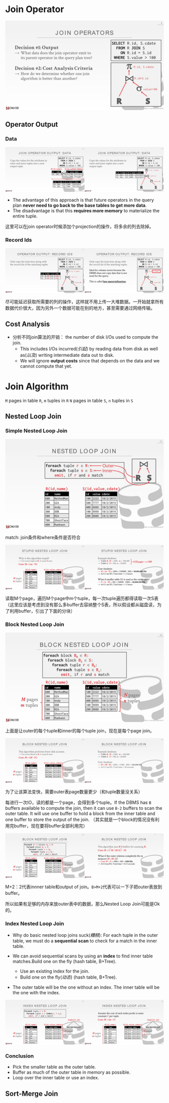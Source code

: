 # Join Operator

![](CMU445-11-Joins-Algorithms/11-joins_4.JPG)

## Operator Output

### Data

![](CMU445-11-Joins-Algorithms/20220615072947.png)

- The advantage of this approach is that future operators in the query plan **never need to go back to the base tables to get more data**. 
- The disadvantage is that this **requires more memory** to materialize the entire tuple.

这里可以在join operator时候添加个projection的操作，将多余的列去除掉。

### Record Ids

![](CMU445-11-Joins-Algorithms/20220615074220.png)

尽可能延迟获取所需要的列的操作，这样就不用上传一大堆数据。一开始就拿所有数据代价很大，因为另外一个数据可能在别的地方，甚至需要通过网络传输。

## Cost Analysis

- 分析不同join算法的开销： the number of disk I/Os used to compute the join. 
  - This includes I/Os incurred(*引起*) by reading data from disk as well as(*以及*) writing intermediate data out to disk.
  - We will ignore **output costs** since that depends on  the data and we cannot compute that yet.

# Join Algorithm

`M` pages in table `R`, `m` tuples in `R`
`N` pages in table `S`, `n` tuples in `S`

## Nested Loop Join

### Simple Nested Loop Join

![](CMU445-11-Joins-Algorithms/11-joins_15.JPG)

match: join条件和where条件是否符合

![](CMU445-11-Joins-Algorithms/20220615090143.png)

读取M个page，遍历M个page中m个tuple，每一次tuple遍历都得读取一次S表（这里应该是考虑到没有那么多buffer去容纳整个S表，所以假设都从磁盘读，为了利用buffer，引出了下面的分块）

### Block Nested Loop Join

 ![](CMU445-11-Joins-Algorithms/11-joins_18.JPG)

上面是让outer的每个tuple和inner的每个tuple join，现在是每个page join。

![](CMU445-11-Joins-Algorithms/20220616073108.png)

为了让该算法变快，需要outer表page数量更少（和tuple数量没关系）

每进行一次IO，读的都是一个page，会得到多个tuple。If the DBMS has `B` buffers available to compute the join, then it can use `B-2` buffers to scan the outer table. It will use one buffer to hold a block from the inner table and one buffer to store the output of the join. （其实就是一个block的情况没有利用完buffer，现在要将buffer全部利用完）

![](CMU445-11-Joins-Algorithms/20220616075109.png)

M+2：2代表innner table和output of join。`B>M+2`代表可以一下子把outer表放到buffer。

所以如果有足够的内存来放outer表中的数据，那么Nested Loop Join可能是Ok的。

### Index Nested Loop Join

- Why do basic nested loop joins suck(*糟糕*): For each tuple in the outer table, we must do a **sequential  scan** to check for a match in the inner table.
- We can avoid sequential scans by using an **index** to  find inner table matches.Build one on the fly (hash table, B+Tree).
  - Use an existing index for the join.
  - Build one on the fly(*动态*) (hash table, B+Tree).

- The outer table will be the one without an index. The inner table will be the one with the index.

![](CMU445-11-Joins-Algorithms/20220616080448.png)

### Conclusion

- Pick the smaller table as the outer table.
- Buffer as much of the outer table in memory as possible.
- Loop over the inner table or use an index.

## Sort-Merge Join

